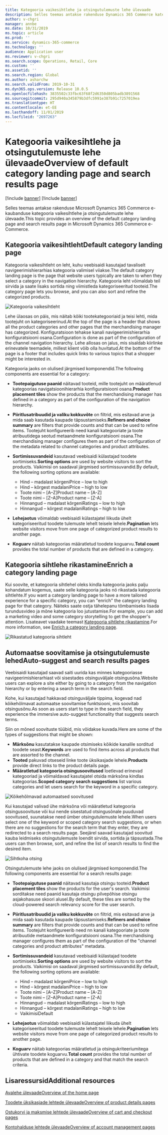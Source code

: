 ```yaml
---
title: Kategooria vaikesihtlehe ja otsingutulemuste lehe ülevaade
description: Selles teemas antakse rakenduse Dynamics 365 Commerce kategooria vaikesihtlehe ja otsingutulemuste lehe ülevaade.
author: v-chgri
manager: annbe
ms.date: 10/31/2019
ms.topic: article
ms.prod: ''
ms.service: dynamics-365-commerce
ms.technology: ''
audience: Application user
ms.reviewer: v-chgri
ms.search.scope: Operations, Retail, Core
ms.custom: ''
ms.assetid: ''
ms.search.region: Global
ms.author: asharchw
ms.search.validFrom: 2019-10-31
ms.dyn365.ops.version: Release 10.0.5
ms.openlocfilehash: 3835502c33fbc63f68f2d6350d805badb3891568
ms.sourcegitcommit: 295d940a345879b3dfc5991e387b91c7257019ea
ms.translationtype: HT
ms.contentlocale: et-EE
ms.lasthandoff: 11/01/2019
ms.locfileid: "2697263"
---
```

# <a name="overview-of-default-category-landing-page-and-search-results-page"></a><span data-ttu-id="3c014-103">Kategooria vaikesihtlehe ja otsingutulemuste lehe ülevaade</span><span class="sxs-lookup"><span data-stu-id="3c014-103">Overview of default category landing page and search results page</span></span>

[!include [banner](includes/preview-banner.md)]
[!include [banner](includes/banner.md)]

<span data-ttu-id="3c014-104">Selles teemas antakse rakenduse Microsoft Dynamics 365 Commerce e-kaubanduse kategooria vaikesihtlehe ja otsingutulemuste lehe ülevaade.</span><span class="sxs-lookup"><span data-stu-id="3c014-104">This topic provides an overview of the default category landing page and search results page in Microsoft Dynamics 365 Commerce e-Commerce.</span></span>

## <a name="default-category-landing-page"></a><span data-ttu-id="3c014-105">Kategooria vaikesihtleht</span><span class="sxs-lookup"><span data-stu-id="3c014-105">Default category landing page</span></span>

<span data-ttu-id="3c014-106">Kategooria vaikesihtleht on leht, kuhu veebisaidi kasutajad tavaliselt navigeerimishierarhias kategooria valimisel viiakse.</span><span class="sxs-lookup"><span data-stu-id="3c014-106">The default category landing page is the page that website users typically are taken to when they select a category in the navigation hierarchy.</span></span> <span data-ttu-id="3c014-107">Kategooria leht võimaldab teil sirvida ja saate lisaks sortida ning viimistleda kategoriseeritud tooteid.</span><span class="sxs-lookup"><span data-stu-id="3c014-107">The category page lets you browse, and you can also sort and refine the categorized products.</span></span>

![Kategooria vaikesihtleht](./media/SimpleCategoryLandingDressCategory.png)

<span data-ttu-id="3c014-109">Lehe ülaosas on päis, mis näitab kõiki tootekategooriaid ja teisi lehti, mida tootejuht on kategoriseerinud.</span><span class="sxs-lookup"><span data-stu-id="3c014-109">At the top of the page is a header that shows all the product categories and other pages that the merchandising manager has categorized.</span></span> <span data-ttu-id="3c014-110">Konfiguratsioon tehakse kanali navigeerimishierarhia konfiguratsiooni osana.</span><span class="sxs-lookup"><span data-stu-id="3c014-110">Configuration is done as part of the configuration of the channel navigation hierarchy.</span></span> <span data-ttu-id="3c014-111">Lehe allosas on jalus, mis sisaldab kiirlinke erinevatele teemadele, millest klient võib olla huvitatud.</span><span class="sxs-lookup"><span data-stu-id="3c014-111">At the bottom of the page is a footer that includes quick links to various topics that a shopper might be interested in.</span></span>

<span data-ttu-id="3c014-112">Kategooria jaoks on olulised järgmised komponendid.</span><span class="sxs-lookup"><span data-stu-id="3c014-112">The following components are essential for a category:</span></span>

- <span data-ttu-id="3c014-113">**Tootepaigutuse paanid** näitavad tooteid, mille tootejuht on määratlenud kategoorias navigatsioonihierarhia konfiguratsiooni osana.</span><span class="sxs-lookup"><span data-stu-id="3c014-113">**Product placement tiles** show the products that the merchandising manager has defined in a category as part of the configuration of the navigation hierarchy.</span></span>
- <span data-ttu-id="3c014-114">**Piiritlusatribuudid ja valiku kokkuvõte** on filtrid, mis esitavad arve ja mida saab kasutada kaupade täpsustamiseks.</span><span class="sxs-lookup"><span data-stu-id="3c014-114">**Refiners and choice summary** are filters that provide counts and that can be used to refine items.</span></span> <span data-ttu-id="3c014-115">Tootejuht konfigureerib need kanali kategooriate ja toote atribuutidega seotud metaandmete konfiguratsiooni osana.</span><span class="sxs-lookup"><span data-stu-id="3c014-115">The merchandising manager configures them as part of the configuration of the metadata related to channel categories and product attributes.</span></span>
- <span data-ttu-id="3c014-116">**Sortimissuvandeid** kasutavad veebisaidi külastajad toodete sortimiseks.</span><span class="sxs-lookup"><span data-stu-id="3c014-116">**Sorting options** are used by website visitors to sort the products.</span></span> <span data-ttu-id="3c014-117">Vaikimisi on saadaval järgmised sortimissuvandid.</span><span class="sxs-lookup"><span data-stu-id="3c014-117">By default, the following sorting options are available:</span></span>

    - <span data-ttu-id="3c014-118">Hind – madalast kõrgeni</span><span class="sxs-lookup"><span data-stu-id="3c014-118">Price – low to high</span></span>
    - <span data-ttu-id="3c014-119">Hind – kõrgest madalani</span><span class="sxs-lookup"><span data-stu-id="3c014-119">Price – high to low</span></span>
    - <span data-ttu-id="3c014-120">Toote nimi – \[A–Z\]</span><span class="sxs-lookup"><span data-stu-id="3c014-120">Product name – \[A-Z\]</span></span>
    - <span data-ttu-id="3c014-121">Toote nimi – \[Z–A\]</span><span class="sxs-lookup"><span data-stu-id="3c014-121">Product name – \[Z-A\]</span></span>
    - <span data-ttu-id="3c014-122">Hinnangud – madalast kõrgeni</span><span class="sxs-lookup"><span data-stu-id="3c014-122">Ratings – low to high</span></span>
    - <span data-ttu-id="3c014-123">Hinnangud – kõrgest madalani</span><span class="sxs-lookup"><span data-stu-id="3c014-123">Ratings – high to low</span></span>

- <span data-ttu-id="3c014-124">**Lehejaotus** võimaldab veebisaidi külastajatel liikuda ühelt kategoriseeritud toodete tulemuste lehelt teisele lehele.</span><span class="sxs-lookup"><span data-stu-id="3c014-124">**Pagination** lets website visitors move from one page of categorized product results to another page.</span></span>
- <span data-ttu-id="3c014-125">**Koguarv** näitab kategoorias määratletud toodete koguarvu.</span><span class="sxs-lookup"><span data-stu-id="3c014-125">**Total count** provides the total number of products that are defined in a category.</span></span>

## <a name="enrich-a-category-landing-page"></a><span data-ttu-id="3c014-126">Kategooria sihtlehe rikastamine</span><span class="sxs-lookup"><span data-stu-id="3c014-126">Enrich a category landing page</span></span>

<span data-ttu-id="3c014-127">Kui soovite, et kategooria sihtlehel oleks kindla kategooria jaoks palju kohandatum kogemus, saate selle kategooria jaoks nö rikastada kategooria sihtlehte.</span><span class="sxs-lookup"><span data-stu-id="3c014-127">If you want a category landing page to have a more tailored experience for a specific category, you can "enrich" the category landing page for that category.</span></span> <span data-ttu-id="3c014-128">Näiteks saate ostja tähelepanu tõmbamiseks lisada turundusvideo ja mõne kategooria loo jutustamise.</span><span class="sxs-lookup"><span data-stu-id="3c014-128">For example, you can add a marketing video and some category storytelling to get the shopper's attention.</span></span> <span data-ttu-id="3c014-129">Lisateavet vaadake teemast [Kategooria sihtlehe rikastamine](enrich-category-page.md).</span><span class="sxs-lookup"><span data-stu-id="3c014-129">For more information, see [Enrich a category landing page](enrich-category-page.md).</span></span>

![Rikastatud kategooria sihtleht](./media/CategoryLandingPages.png)

## <a name="auto-suggest-and-search-results-pages"></a><span data-ttu-id="3c014-131">Automaatse soovitamise ja otsingutulemuste lehed</span><span class="sxs-lookup"><span data-stu-id="3c014-131">Auto-suggest and search results pages</span></span>

<span data-ttu-id="3c014-132">Veebisaidi kasutajad saavad saiti uurida kas minnes kategooriasse navigeerimishierarhiast või sisestades otsinguväljale otsingusõna.</span><span class="sxs-lookup"><span data-stu-id="3c014-132">Website users can explore a site either by going to a category from the navigation hierarchy or by entering a search term in the search field.</span></span>

<span data-ttu-id="3c014-133">Kohe, kui kasutajad hakkavad otsinguväljale tippima, kogevad nad kõikehõlmavat automaatse soovitamise funktsiooni, mis soovitab otsingusõnu.</span><span class="sxs-lookup"><span data-stu-id="3c014-133">As soon as users start to type in the search field, they experience the immersive auto-suggest functionality that suggests search terms.</span></span>

<span data-ttu-id="3c014-134">Siin on mõned soovituste tüübid, mis võidakse kuvada.</span><span class="sxs-lookup"><span data-stu-id="3c014-134">Here are some of the types of suggestions that might be shown:</span></span>

- <span data-ttu-id="3c014-135">**Märksõnu** kasutatakse kaupade otsimiseks kõikide kanalile sorditud toodete seast.</span><span class="sxs-lookup"><span data-stu-id="3c014-135">**Keywords** are used to find items across all products that are assorted to the channel.</span></span>
- <span data-ttu-id="3c014-136">**Tooted** pakuvad otseseid linke toote üksikasjade lehele.</span><span class="sxs-lookup"><span data-stu-id="3c014-136">**Products** provide direct links to the product details page.</span></span>
- <span data-ttu-id="3c014-137">**Määratletud kategooria otsingusoovitused** loetlevad erinevad kategooriad ja võimaldavad kasutajatel otsida märksõna kindlas kategoorias.</span><span class="sxs-lookup"><span data-stu-id="3c014-137">**Scoped category search suggestions** list various categories and let users search for the keyword in a specific category.</span></span>

![Kõikehõlmavad automaatsed soovitused](./media/ImmersiveAutoSuggestUX.png)

<span data-ttu-id="3c014-139">Kui kasutajad valivad ühe märksõna või määratletud kategooria otsingusoovituse või kui nende sisestatud otsingusõnale puuduvad soovitused, suunatakse need ümber otsingutulemuste lehele.</span><span class="sxs-lookup"><span data-stu-id="3c014-139">When users select one of the keyword or scoped category search suggestions, or when there are no suggestions for the search term that they enter, they are redirected to a search results page.</span></span> <span data-ttu-id="3c014-140">Seejärel saavad kasutajad soovitud kauba leidmiseks otsingutulemuste loendit sirvida, sortida ja täpsustada.</span><span class="sxs-lookup"><span data-stu-id="3c014-140">The users can then browse, sort, and refine the list of search results to find the desired item.</span></span>

![Sihtkoha otsing](./media/SearchLanding.png)

<span data-ttu-id="3c014-142">Otsingutulemuste lehe jaoks on olulised järgmised komponendid.</span><span class="sxs-lookup"><span data-stu-id="3c014-142">The following components are essential for a search results page:</span></span>

- <span data-ttu-id="3c014-143">**Tootepaigutuse paanid** näitavad kasutaja otsingu tooteid.</span><span class="sxs-lookup"><span data-stu-id="3c014-143">**Product placement tiles** show the products for the user's search.</span></span> <span data-ttu-id="3c014-144">Vaikimisi sorditakse need paanid kasutaja otsingu pilvepõhise otsingu asjakohasuse skoori alusel.</span><span class="sxs-lookup"><span data-stu-id="3c014-144">By default, these tiles are sorted by the cloud-powered search relevancy score for the user search.</span></span>
- <span data-ttu-id="3c014-145">**Piiritlusatribuudid ja valiku kokkuvõte** on filtrid, mis esitavad arve ja mida saab kasutada kaupade täpsustamiseks.</span><span class="sxs-lookup"><span data-stu-id="3c014-145">**Refiners and choice summary** are filters that provide counts and that can be used to refine items.</span></span> <span data-ttu-id="3c014-146">Tootejuht konfigureerib need nn kanali kategooriate ja toote atribuutide metaandmete konfiguratsiooni osana.</span><span class="sxs-lookup"><span data-stu-id="3c014-146">The merchandising manager configures them as part of the configuration of the "channel categories and product attributes" metadata.</span></span>
- <span data-ttu-id="3c014-147">**Sortimissuvandeid** kasutavad veebisaidi külastajad toodete sortimiseks.</span><span class="sxs-lookup"><span data-stu-id="3c014-147">**Sorting options** are used by website visitors to sort the products.</span></span> <span data-ttu-id="3c014-148">Vaikimisi on saadaval järgmised sortimissuvandid.</span><span class="sxs-lookup"><span data-stu-id="3c014-148">By default, the following sorting options are available:</span></span>

    - <span data-ttu-id="3c014-149">Hind – madalast kõrgeni</span><span class="sxs-lookup"><span data-stu-id="3c014-149">Price – low to high</span></span>
    - <span data-ttu-id="3c014-150">Hind – kõrgest madalani</span><span class="sxs-lookup"><span data-stu-id="3c014-150">Price – high to low</span></span>
    - <span data-ttu-id="3c014-151">Toote nimi – \[A–Z\]</span><span class="sxs-lookup"><span data-stu-id="3c014-151">Product name – \[A-Z\]</span></span>
    - <span data-ttu-id="3c014-152">Toote nimi – \[Z–A\]</span><span class="sxs-lookup"><span data-stu-id="3c014-152">Product name – \[Z-A\]</span></span>
    - <span data-ttu-id="3c014-153">Hinnangud – madalast kõrgeni</span><span class="sxs-lookup"><span data-stu-id="3c014-153">Ratings – low to high</span></span>
    - <span data-ttu-id="3c014-154">Hinnangud – kõrgest madalani</span><span class="sxs-lookup"><span data-stu-id="3c014-154">Ratings – high to low</span></span>
    - <span data-ttu-id="3c014-155">Vaikimisi</span><span class="sxs-lookup"><span data-stu-id="3c014-155">Default</span></span>

- <span data-ttu-id="3c014-156">**Lehejaotus** võimaldab veebisaidi külastajatel liikuda ühelt kategoriseeritud toodete tulemuste lehelt teisele lehele.</span><span class="sxs-lookup"><span data-stu-id="3c014-156">**Pagination** lets website visitors move from one page of categorized product results to another page.</span></span>
- <span data-ttu-id="3c014-157">**Koguarv** näitab kategoorias määratletud ja otsingukriteeriumitega ühtivate toodete koguarvu.</span><span class="sxs-lookup"><span data-stu-id="3c014-157">**Total count** provides the total number of products that are defined in a category and that match the search criteria.</span></span>

## <a name="additional-resources"></a><span data-ttu-id="3c014-158">Lisaressursid</span><span class="sxs-lookup"><span data-stu-id="3c014-158">Additional resources</span></span>

[<span data-ttu-id="3c014-159">Avalehe ülevaade</span><span class="sxs-lookup"><span data-stu-id="3c014-159">Overview of the home page</span></span>](quick-tour-home-page.md)

[<span data-ttu-id="3c014-160">Toodete üksikasjade lehtede ülevaade</span><span class="sxs-lookup"><span data-stu-id="3c014-160">Overview of product details pages</span></span>](quick-tour-pdp.md)

[<span data-ttu-id="3c014-161">Ostukorvi ja maksmise lehtede ülevaade</span><span class="sxs-lookup"><span data-stu-id="3c014-161">Overview of cart and checkout pages</span></span>](quick-tour-cart-checkout.md)

[<span data-ttu-id="3c014-162">Kontohalduse lehtede ülevaade</span><span class="sxs-lookup"><span data-stu-id="3c014-162">Overview of account management pages</span></span>](quick-tour-account-management.md)

